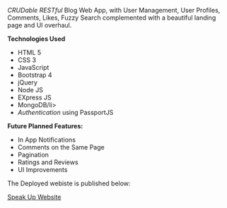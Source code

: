 <em>CRUDable RESTful</em> Blog Web App, with User Management, User Profiles, Comments, Likes, Fuzzy Search complemented with a beautiful landing page and UI overhaul.

<strong>Technologies Used</strong>
<ul>
  <li>HTML 5</li>
  <li>CSS 3</li>
  <li>JavaScript</li>
  <li>Bootstrap 4</li>
  <li>jQuery</li>
  <li>Node JS</li>
  <li>EXpress JS</li>
  <li>MongoDB/li>
  <li><em>Authentication</em> using PassportJS</li>
</ul>

<strong>Future Planned Features:</strong>
<ul>
  <li>In App Notifications</li>
  <li>Comments on the Same Page</li>
  <li>Pagination</li>
  <li>Ratings and Reviews</li>
  <li>UI Improvements</li>
 </ul>

The Deployed webiste is published below:

<a href="https://gentle-citadel-23401.herokuapp.com/">Speak Up Website</a>
